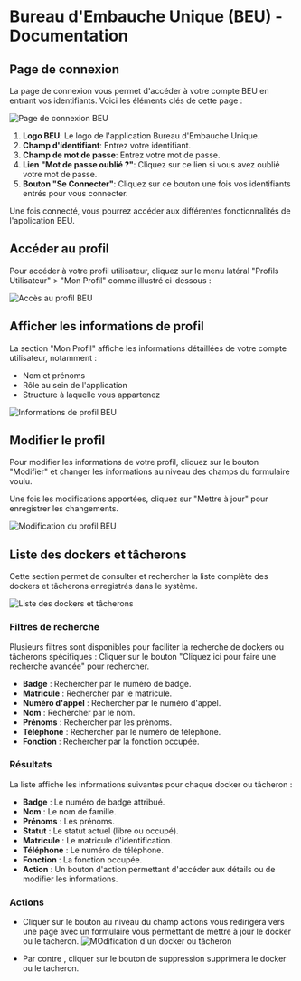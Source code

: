 # Bureau d'Embauche Unique (BEU) - Documentation

## Page de connexion

La page de connexion vous permet d'accéder à votre compte BEU en entrant vos identifiants. Voici les éléments clés de cette page :

![Page de connexion BEU](https://cdn.statically.io/img/user-images.githubusercontent.com/82185047/232827406-f51d8516-d92b-4f21-9a7d-8daf05db713e.png)

1. **Logo BEU**: Le logo de l'application Bureau d'Embauche Unique.
2. **Champ d'identifiant**: Entrez votre identifiant.
3. **Champ de mot de passe**: Entrez votre mot de passe.
4. **Lien "Mot de passe oublié ?"**: Cliquez sur ce lien si vous avez oublié votre mot de passe.
5. **Bouton "Se Connecter"**: Cliquez sur ce bouton une fois vos identifiants entrés pour vous connecter.

Une fois connecté, vous pourrez accéder aux différentes fonctionnalités de l'application BEU.


## Accéder au profil

Pour accéder à votre profil utilisateur, cliquez sur le menu latéral "Profils Utilisateur" > "Mon Profil" comme illustré ci-dessous :

![Accès au profil BEU](https://cdn.statically.io/img/user-images.githubusercontent.com/82185047/232828087-37c6b93b-0c5a-4153-885f-619f6ca8e4f3.png)

## Afficher les informations de profil

La section "Mon Profil" affiche les informations détaillées de votre compte utilisateur, notamment :

- Nom et prénoms
- Rôle au sein de l'application
- Structure à laquelle vous appartenez

![Informations de profil BEU](https://cdn.statically.io/img/user-images.githubusercontent.com/82185047/232828220-6a6b6e8a-13d0-4e45-8651-be2aa3e46cfe.png)

## Modifier le profil

Pour modifier les informations de votre profil, cliquez sur le bouton "Modifier" et changer les informations au niveau des champs du formulaire voulu.

Une fois les modifications apportées, cliquez sur "Mettre à jour" pour enregistrer les changements.

![Modification du profil BEU](https://cdn.statically.io/img/user-images.githubusercontent.com/82185047/232828463-3c52f83c-1762-4151-9e04-7c9a69aa2c74.png)



## Liste des dockers et tâcherons

Cette section permet de consulter et rechercher la liste complète des dockers et tâcherons enregistrés dans le système.

![Liste des dockers et tâcherons](https://cdn.statically.io/img/user-images.githubusercontent.com/82185047/232829919-b9ec3ef7-b9f4-4c4c-ab75-98f8ba688f94.png)

### Filtres de recherche

Plusieurs filtres sont disponibles pour faciliter la recherche de dockers ou tâcherons spécifiques : Cliquer sur le bouton "Cliquez ici pour faire une recherche avancée" pour rechercher.

- **Badge** : Rechercher par le numéro de badge.
- **Matricule** : Rechercher par le matricule.
- **Numéro d'appel** : Rechercher par le numéro d'appel.
- **Nom** : Rechercher par le nom.
- **Prénoms** : Rechercher par les prénoms.
- **Téléphone** : Rechercher par le numéro de téléphone.
- **Fonction** : Rechercher par la fonction occupée.

### Résultats

La liste affiche les informations suivantes pour chaque docker ou tâcheron :

- **Badge** : Le numéro de badge attribué.
- **Nom** : Le nom de famille.
- **Prénoms** : Les prénoms.
- **Statut** : Le statut actuel (libre ou occupé).
- **Matricule** : Le matricule d'identification.
- **Téléphone** : Le numéro de téléphone.
- **Fonction** : La fonction occupée.
- **Action** : Un bouton d'action permettant d'accéder aux détails ou de modifier les informations.

### Actions

- Cliquer sur le bouton au niveau du champ actions vous redirigera vers une page avec un formulaire vous permettant de mettre à jour le docker ou le tacheron.
  ![MOdification d'un docker ou tâcheron](https://cdn.statically.io/img/user-images.githubusercontent.com/82185047/232829919-b9ec3ef7-b9f4-4c4c-ab75-98f8ba688f94.png)

  
- Par contre , cliquer sur le bouton de suppression supprimera le docker ou le tacheron.
